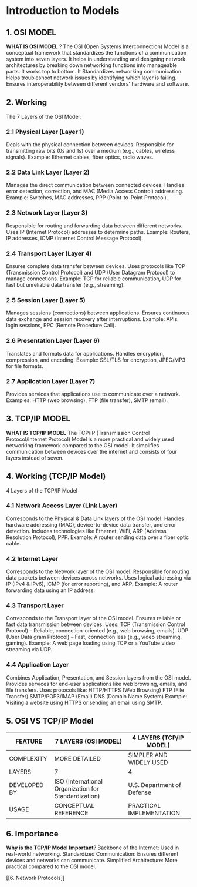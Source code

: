 ```table-of-contents
```
# Introduction to Models
## 1. OSI MODEL
**WHAT IS OSI MODEL** ? 
The OSI (Open Systems Interconnection) Model is a conceptual framework that standardizes the functions of a communication system into seven layers. It helps in understanding and designing network architectures by breaking down networking functions into manageable parts. It works top to bottom. 
 It Standardizes networking communication.
Helps troubleshoot network issues by identifying which layer is failing.
Ensures interoperability between different vendors' hardware and software.
## 2. Working
The 7 Layers of the OSI Model:
### 2.1 Physical Layer (Layer 1)
Deals with the physical connection between devices.
Responsible for transmitting raw bits (0s and 1s) over a medium (e.g., cables, wireless signals).
Example: Ethernet cables, fiber optics, radio waves.
### 2.2 Data Link Layer (Layer 2)
Manages the direct communication between connected devices.
Handles error detection, correction, and MAC (Media Access Control) addressing.
Example: Switches, MAC addresses, PPP (Point-to-Point Protocol).
### 2.3 Network Layer (Layer 3)
Responsible for routing and forwarding data between different networks.
Uses IP (Internet Protocol) addresses to determine paths.
Example: Routers, IP addresses, ICMP (Internet Control Message Protocol).
### 2.4 Transport Layer (Layer 4)
Ensures complete data transfer between devices.
Uses protocols like TCP (Transmission Control Protocol) and UDP (User Datagram Protocol) to manage connections.
Example: TCP for reliable communication, UDP for fast but unreliable data transfer (e.g., streaming).
### 2.5 Session Layer (Layer 5)
Manages sessions (connections) between applications.
Ensures continuous data exchange and session recovery after interruptions.
Example: APIs, login sessions, RPC (Remote Procedure Call).
### 2.6 Presentation Layer (Layer 6)
Translates and formats data for applications.
Handles encryption, compression, and encoding.
Example: SSL/TLS for encryption, JPEG/MP3 for file formats.
### 2.7 Application Layer (Layer 7)
Provides services that applications use to communicate over a network.
Examples: HTTP (web browsing), FTP (file transfer), SMTP (email).
## 3. TCP/IP MODEL
**WHAT IS TCP/IP MODEL**
The TCP/IP (Transmission Control Protocol/Internet Protocol) Model is a more practical and widely used networking framework compared to the OSI model. It simplifies communication between devices over the internet and consists of four layers instead of seven.
## 4. Working (TCP/IP Model)
4 Layers of the TCP/IP Model
### 4.1 Network Access Layer (Link Layer)
Corresponds to the Physical & Data Link layers of the OSI model.
Handles hardware addressing (MAC), device-to-device data transfer, and error detection.
Includes technologies like Ethernet, WiFi, ARP (Address Resolution Protocol), PPP.
Example: A router sending data over a fiber optic cable.
### 4.2 Internet Layer
Corresponds to the Network layer of the OSI model.
Responsible for routing data packets between devices across networks.
Uses logical addressing via IP (IPv4 & IPv6), ICMP (for error reporting), and ARP.
Example: A router forwarding data using an IP address.
### 4.3 Transport Layer
Corresponds to the Transport layer of the OSI model.
Ensures reliable or fast data transmission between devices.
Uses:
TCP (Transmission Control Protocol) – Reliable, connection-oriented (e.g., web browsing, emails).
UDP (User Data gram Protocol) – Fast, connection less (e.g., video streaming, gaming).
Example: A web page loading using TCP or a YouTube video streaming via UDP.
### 4.4 Application Layer
Combines Application, Presentation, and Session layers from the OSI model.
Provides services for end-user applications like web browsing, emails, and file transfers.
Uses protocols like:
HTTP/HTTPS (Web Browsing)
FTP (File Transfer)
SMTP/POP3/IMAP (Email)
DNS (Domain Name System)
Example: Visiting a website using HTTPS or sending an email using SMTP.

## 5. OSI VS TCP/IP Model

| FEATURE      | 7 LAYERS (OSI MODEL)                                 | 4 LAYERS (TCP/IP MODEL)    |
| ------------ | ---------------------------------------------------- | -------------------------- |
| COMPLEXITY   | MORE DETAILED                                        | SIMPLER AND WIDELY USED    |
| LAYERS       | 7                                                    | 4                          |
| DEVELOPED BY | ISO (International Organization for Standardization) | U.S. Department of Defense |
| USAGE        | CONCEPTUAL REFERENCE                                 | PRACTICAL IMPLEMENTATION   |
## 6. Importance
**Why is the TCP/IP Model Important**?
Backbone of the Internet: Used in real-world networking.
Standardized Communication: Ensures different devices and networks can communicate.
Simplified Architecture: More practical compared to the OSI model.

[[6. Network Protocols]]